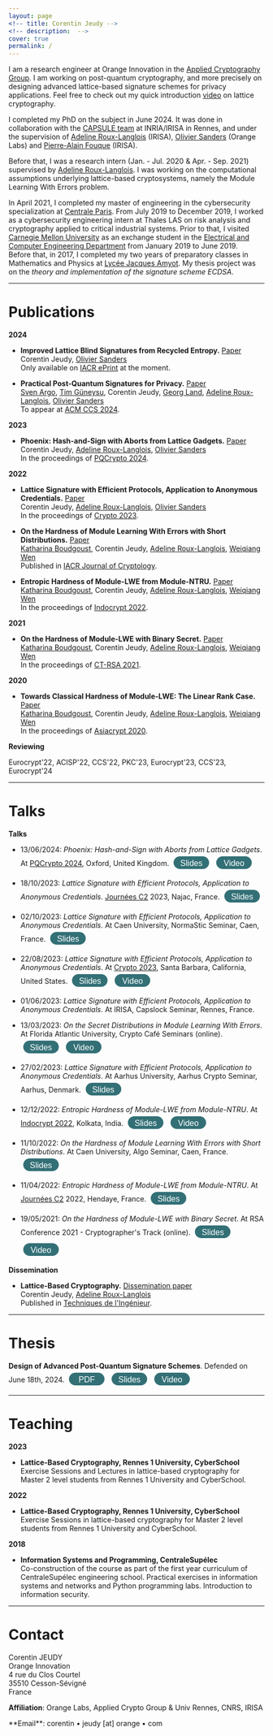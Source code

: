 ```yaml
---
layout: page
<!-- title: Corentin Jeudy -->
<!-- description:  -->
cover: true
permalink: /
---
```


I am a research engineer at Orange Innovation in the [Applied Cryptography Group](https://crypto.orange-labs.fr/). I am working on post-quantum cryptography, and more precisely on designing advanced lattice-based signature schemes for privacy applications. Feel free to check out my quick introduction [video](videos/a_quick_intro_to_lattice_cryptography) on lattice cryptography.

I completed my PhD on the subject in June 2024. It was done in collaboration with the [CAPSULE team](https://team.inria.fr/capsule/) at INRIA/IRISA in Rennes, and under the supervision of [Adeline Roux-Langlois](https://people.irisa.fr/Adeline.Roux-Langlois/) (IRISA), [Olivier Sanders](https://crypto.orange-labs.fr/acg/people/peopleProfil.php?id=226) (Orange Labs) and [Pierre-Alain Fouque](https://www.di.ens.fr/~fouque/) (IRISA). 

Before that, I was a research intern (Jan. - Jul. 2020 & Apr. - Sep. 2021) supervised by [Adeline Roux-Langlois](https://people.irisa.fr/Adeline.Roux-Langlois/). I was working on the computational assumptions underlying lattice-based cryptosystems, namely the Module Learning With Errors problem.  

In April 2021, I completed my master of engineering in the cybersecurity specialization at [Centrale Paris](https://www.centralesupelec.fr/). From July 2019 to December 2019, I worked as a cybersecurity engineering intern at Thales LAS on risk analysis and cryptography applied to critical industrial systems. Prior to that, I visited [Carnegie Mellon University](https://www.cmu.edu/) as an exchange student in the [Electrical and Computer Engineering Department](https://www.ece.cmu.edu/) from January 2019 to June 2019.  
Before that, in 2017, I completed my two years of preparatory classes in Mathematics and Physics at [Lycée Jacques Amyot](https://www.lyceejamyot-melun.fr/main.php?page=85). My thesis project was on the _theory and implementation of the signature scheme ECDSA_.  


---
# Publications

**2024**

- **Improved Lattice Blind Signatures from Recycled Entropy.** [Paper](/papers/improved_lattice_blind_signatures_from_recycled_entropy)  
Corentin Jeudy, [Olivier Sanders](https://crypto.orange-labs.fr/acg/people/peopleProfil.php?id=226)  
Only available on [IACR ePrint](https://eprint.iacr.org/2024/1289) at the moment.  

- **Practical Post-Quantum Signatures for Privacy.** [Paper](/papers/practical_post_quantum_signatures_for_privacy)  
[Sven Argo](https://informatik.rub.de/seceng/personen/argo/), [Tim Güneysu](https://informatik.rub.de/seceng/personen/gueneysu/), Corentin Jeudy, [Georg Land](https://georg.land/), [Adeline Roux-Langlois](https://people.irisa.fr/Adeline.Roux-Langlois/), [Olivier Sanders](https://crypto.orange-labs.fr/acg/people/peopleProfil.php?id=226)  
To appear at [ACM CCS 2024](https://www.sigsac.org/ccs/CCS2024/home.html).  


**2023**

- **Phoenix: Hash-and-Sign with Aborts from Lattice Gadgets.** [Paper](/papers/phoenix_hash_and_sign_with_aborts_from_lattice_gadgets)  
Corentin Jeudy, [Adeline Roux-Langlois](https://people.irisa.fr/Adeline.Roux-Langlois/), [Olivier Sanders](https://crypto.orange-labs.fr/acg/people/peopleProfil.php?id=226)  
In the proceedings of [PQCrypto 2024](https://www.maths.ox.ac.uk/events/conferences/pqcrypto-2024).  

**2022**

- **Lattice Signature with Efficient Protocols, Application to Anonymous Credentials.** [Paper](/papers/lattice_signature_with_efficient_protocols_application_to_anonymous_credentials)  
Corentin Jeudy, [Adeline Roux-Langlois](https://people.irisa.fr/Adeline.Roux-Langlois/), [Olivier Sanders](https://crypto.orange-labs.fr/acg/people/peopleProfil.php?id=226)  
In the proceedings of [Crypto 2023](https://crypto.iacr.org/2023/).  

- **On the Hardness of Module Learning With Errors with Short Distributions.** [Paper](/papers/on_the_hardness_of_module_learning_with_errors_with_short_distributions)  
[Katharina Boudgoust](https://katinkabou.github.io/), Corentin Jeudy, [Adeline Roux-Langlois](https://people.irisa.fr/Adeline.Roux-Langlois/), [Weiqiang Wen](http://people.irisa.fr/Weiqiang.Wen/)  
Published in [IACR Journal of Cryptology](https://www.springer.com/journal/145).  

- **Entropic Hardness of Module-LWE from Module-NTRU.** [Paper](/papers/entropic_hardness_of_module-lwe_from_module-ntru)  
[Katharina Boudgoust](https://katinkabou.github.io/), Corentin Jeudy, [Adeline Roux-Langlois](https://people.irisa.fr/Adeline.Roux-Langlois/), [Weiqiang Wen](http://people.irisa.fr/Weiqiang.Wen/)  
In the proceedings of [Indocrypt 2022](https://www.tcgcrest.org/indocrypt-2022-accepted-papers/).  

**2021**  

- **On the Hardness of Module-LWE with Binary Secret.** [Paper](/papers/on_the_hardness_of_module-lwe_with_binary_secret)  
[Katharina Boudgoust](https://katinkabou.github.io/), Corentin Jeudy, [Adeline Roux-Langlois](https://people.irisa.fr/Adeline.Roux-Langlois/), [Weiqiang Wen](http://people.irisa.fr/Weiqiang.Wen/)  
In the proceedings of [CT-RSA 2021](https://sites.google.com/site/ctrsa2021/).  

**2020**  

- **Towards Classical Hardness of Module-LWE: The Linear Rank Case.** [Paper](papers/towards_classical_hardness_of_module-lwe_the_linear_rank_case)   
[Katharina Boudgoust](https://katinkabou.github.io/), Corentin Jeudy, [Adeline Roux-Langlois](https://people.irisa.fr/Adeline.Roux-Langlois/), [Weiqiang Wen](http://people.irisa.fr/Weiqiang.Wen/)  
In the proceedings of [Asiacrypt 2020](https://asiacrypt.iacr.org/2020/).  

**Reviewing**

Eurocrypt'22, ACISP'22, CCS'22, PKC'23, Eurocrypt'23, CCS'23, Eurocrypt'24  

---
# Talks

**Talks**  

- 13/06/2024: _Phoenix: Hash-and-Sign with Aborts from Lattice Gadgets_. At [PQCrypto 2024](https://www.maths.ox.ac.uk/events/conferences/pqcrypto-2024), Oxford, United Kingdom. <a href="/assets/slides/2024-06-13_PQCrypto_Phoenix_Hash_and_Sign_with_Aborts_from_Lattice_Gadgets.pdf" target="_blank" style="text-decoration: none;"><button class="button" style="display: inline-block; border-radius: 25px; background-color: #337076; border: none; color: #FFFFFF; text-align: center; padding: 10px 10px; width: 70px; height:25px; transition: all 0.5s; cursor: pointer; margin: 5px; line-height: 7px;" onmouseover="this.style.backgroundColor='#2DA1AD'; this.querySelector('span').style.paddingRight = '12px'; this.querySelector('span').querySelector('span').style.opacity = '1'; this.querySelector('span').querySelector('span').style.right = '0';" onmouseout="this.style.backgroundColor='#337076'; this.querySelector('span').style.paddingRight = '0'; this.querySelector('span').querySelector('span').style.opacity = '0'; this.querySelector('span').querySelector('span').style.right = '-20px';"><span style="cursor: pointer; display: inline-block; position: relative; transition: 0.5s; font-size: 16px;">Slides <span style="position: absolute; opacity: 0; top: 0; right: -20px; transition: 0.5s;">&#xbb;</span></span></button></a> <a href="https://www.youtube.com/watch?v=qWk_-rrpdMM&list=PLolju1GaKd02wOWcWVvsITa4FY8YGrMxD&index=17" target="_blank" style="text-decoration: none;"><button class="button" style="display: inline-block; border-radius: 25px; background-color: #337076; border: none; color: #FFFFFF; text-align: center; padding: 10px 10px; width: 70px; height:25px; transition: all 0.5s; cursor: pointer; margin: 5px; line-height: 7px;" onmouseover="this.style.backgroundColor='#2DA1AD'; this.querySelector('span').style.paddingRight = '12px'; this.querySelector('span').querySelector('span').style.opacity = '1'; this.querySelector('span').querySelector('span').style.right = '0';" onmouseout="this.style.backgroundColor='#337076'; this.querySelector('span').style.paddingRight = '0'; this.querySelector('span').querySelector('span').style.opacity = '0'; this.querySelector('span').querySelector('span').style.right = '-20px';"><span style="cursor: pointer; display: inline-block; position: relative; transition: 0.5s; font-size: 16px;">Video <span style="position: absolute; opacity: 0; top: 0; right: -20px; transition: 0.5s;">&#xbb;</span></span></button></a>  
<!--  -->

- 18/10/2023: _Lattice Signature with Efficient Protocols, Application to Anonymous Credentials_. [Journées C2](https://indico.math.cnrs.fr/event/9364/) 2023, Najac, France. <a href="/assets/slides/2023-10-18_JC2_Lattice_SEP_and_AC.pdf" target="_blank" style="text-decoration: none;"><button class="button" style="display: inline-block; border-radius: 25px; background-color: #337076; border: none; color: #FFFFFF; text-align: center; padding: 10px 10px; width: 70px; height:25px; transition: all 0.5s; cursor: pointer; margin: 5px; line-height: 7px;" onmouseover="this.style.backgroundColor='#2DA1AD'; this.querySelector('span').style.paddingRight = '12px'; this.querySelector('span').querySelector('span').style.opacity = '1'; this.querySelector('span').querySelector('span').style.right = '0';" onmouseout="this.style.backgroundColor='#337076'; this.querySelector('span').style.paddingRight = '0'; this.querySelector('span').querySelector('span').style.opacity = '0'; this.querySelector('span').querySelector('span').style.right = '-20px';"><span style="cursor: pointer; display: inline-block; position: relative; transition: 0.5s; font-size: 16px;">Slides <span style="position: absolute; opacity: 0; top: 0; right: -20px; transition: 0.5s;">&#xbb;</span></span></button></a>  
<!--  -->
- 02/10/2023: _Lattice Signature with Efficient Protocols, Application to Anonymous Credentials_. At Caen University, NormaStic Seminar, Caen, France. <a href="/assets/slides/2023-10-02_Normastic_Seminar_Lattice_SEP_and_AC.pdf" target="_blank" style="text-decoration: none;"><button class="button" style="display: inline-block; border-radius: 25px; background-color: #337076; border: none; color: #FFFFFF; text-align: center; padding: 10px 10px; width: 70px; height:25px; transition: all 0.5s; cursor: pointer; margin: 5px; line-height: 7px;" onmouseover="this.style.backgroundColor='#2DA1AD'; this.querySelector('span').style.paddingRight = '12px'; this.querySelector('span').querySelector('span').style.opacity = '1'; this.querySelector('span').querySelector('span').style.right = '0';" onmouseout="this.style.backgroundColor='#337076'; this.querySelector('span').style.paddingRight = '0'; this.querySelector('span').querySelector('span').style.opacity = '0'; this.querySelector('span').querySelector('span').style.right = '-20px';"><span style="cursor: pointer; display: inline-block; position: relative; transition: 0.5s; font-size: 16px;">Slides <span style="position: absolute; opacity: 0; top: 0; right: -20px; transition: 0.5s;">&#xbb;</span></span></button></a>  
<!--  -->
- 22/08/2023: _Lattice Signature with Efficient Protocols, Application to Anonymous Credentials_. At [Crypto 2023](https://crypto.iacr.org/2023/), Santa Barbara, California, United States. <a href="/assets/slides/2023-08-22_Crypto_Lattice_SEP_and_AC.pdf" target="_blank" style="text-decoration: none;"><button class="button" style="display: inline-block; border-radius: 25px; background-color: #337076; border: none; color: #FFFFFF; text-align: center; padding: 10px 10px; width: 70px; height:25px; transition: all 0.5s; cursor: pointer; margin: 5px; line-height: 7px;" onmouseover="this.style.backgroundColor='#2DA1AD'; this.querySelector('span').style.paddingRight = '12px'; this.querySelector('span').querySelector('span').style.opacity = '1'; this.querySelector('span').querySelector('span').style.right = '0';" onmouseout="this.style.backgroundColor='#337076'; this.querySelector('span').style.paddingRight = '0'; this.querySelector('span').querySelector('span').style.opacity = '0'; this.querySelector('span').querySelector('span').style.right = '-20px';"><span style="cursor: pointer; display: inline-block; position: relative; transition: 0.5s; font-size: 16px;">Slides <span style="position: absolute; opacity: 0; top: 0; right: -20px; transition: 0.5s;">&#xbb;</span></span></button></a> <a href="https://www.youtube.com/watch?v=wm2qJyaxyRw" target="_blank" style="text-decoration: none;"><button class="button" style="display: inline-block; border-radius: 25px; background-color: #337076; border: none; color: #FFFFFF; text-align: center; padding: 10px 10px; width: 70px; height:25px; transition: all 0.5s; cursor: pointer; margin: 5px; line-height: 7px;" onmouseover="this.style.backgroundColor='#2DA1AD'; this.querySelector('span').style.paddingRight = '12px'; this.querySelector('span').querySelector('span').style.opacity = '1'; this.querySelector('span').querySelector('span').style.right = '0';" onmouseout="this.style.backgroundColor='#337076'; this.querySelector('span').style.paddingRight = '0'; this.querySelector('span').querySelector('span').style.opacity = '0'; this.querySelector('span').querySelector('span').style.right = '-20px';"><span style="cursor: pointer; display: inline-block; position: relative; transition: 0.5s; font-size: 16px;">Video <span style="position: absolute; opacity: 0; top: 0; right: -20px; transition: 0.5s;">&#xbb;</span></span></button></a>  
<!--  -->
- 01/06/2023: _Lattice Signature with Efficient Protocols, Application to Anonymous Credentials_. At IRISA, Capslock Seminar, Rennes, France.
<!--  -->
- 13/03/2023: _On the Secret Distributions in Module Learning With Errors_. At Florida Atlantic University, Crypto Café Seminars (online). <a href="/assets/slides/2023-03-13_FAU_Crypto_Seminar_Secret_Distribution_in_MLWE.pdf" target="_blank" style="text-decoration: none;"><button class="button" style="display: inline-block; border-radius: 25px; background-color: #337076; border: none; color: #FFFFFF; text-align: center; padding: 10px 10px; width: 70px; height:25px; transition: all 0.5s; cursor: pointer; margin: 5px; line-height: 7px;" onmouseover="this.style.backgroundColor='#2DA1AD'; this.querySelector('span').style.paddingRight = '12px'; this.querySelector('span').querySelector('span').style.opacity = '1'; this.querySelector('span').querySelector('span').style.right = '0';" onmouseout="this.style.backgroundColor='#337076'; this.querySelector('span').style.paddingRight = '0'; this.querySelector('span').querySelector('span').style.opacity = '0'; this.querySelector('span').querySelector('span').style.right = '-20px';"><span style="cursor: pointer; display: inline-block; position: relative; transition: 0.5s; font-size: 16px;">Slides <span style="position: absolute; opacity: 0; top: 0; right: -20px; transition: 0.5s;">&#xbb;</span></span></button></a> <a href="https://fau-edu.zoom.us/rec/play/8qr6QhrZCtnEzqX0GBu4UgU1Z4HqeA2aOcOqDRNlM4rXygXVT5h4GijIpomKVYy-cAJLZvOZqOsx1Wte.PFYZkwZSibwypOJ5?continueMode=true&_x_zm_rtaid=1GMCUJfxTc6EC_p7SW4Jqw.1678737866041.2159b7f1c478dfeaf5a900382cc7b3e0&_x_zm_rhtaid=20" target="_blank" style="text-decoration: none;"><button class="button" style="display: inline-block; border-radius: 25px; background-color: #337076; border: none; color: #FFFFFF; text-align: center; padding: 10px 10px; width: 70px; height:25px; transition: all 0.5s; cursor: pointer; margin: 5px; line-height: 7px;" onmouseover="this.style.backgroundColor='#2DA1AD'; this.querySelector('span').style.paddingRight = '12px'; this.querySelector('span').querySelector('span').style.opacity = '1'; this.querySelector('span').querySelector('span').style.right = '0';" onmouseout="this.style.backgroundColor='#337076'; this.querySelector('span').style.paddingRight = '0'; this.querySelector('span').querySelector('span').style.opacity = '0'; this.querySelector('span').querySelector('span').style.right = '-20px';"><span style="cursor: pointer; display: inline-block; position: relative; transition: 0.5s; font-size: 16px;">Video <span style="position: absolute; opacity: 0; top: 0; right: -20px; transition: 0.5s;">&#xbb;</span></span></button></a>  
<!--  -->
- 27/02/2023: _Lattice Signature with Efficient Protocols, Application to Anonymous Credentials_. At Aarhus University, Aarhus Crypto Seminar, Aarhus, Denmark. <a href="/assets/slides/2023-02-27_Aarhus_Crypto_Seminar_Lattice_SEP_and_AC.pdf" target="_blank" style="text-decoration: none;"><button class="button" style="display: inline-block; border-radius: 25px; background-color: #337076; border: none; color: #FFFFFF; text-align: center; padding: 10px 10px; width: 70px; height:25px; transition: all 0.5s; cursor: pointer; margin: 5px; line-height: 7px;" onmouseover="this.style.backgroundColor='#2DA1AD'; this.querySelector('span').style.paddingRight = '12px'; this.querySelector('span').querySelector('span').style.opacity = '1'; this.querySelector('span').querySelector('span').style.right = '0';" onmouseout="this.style.backgroundColor='#337076'; this.querySelector('span').style.paddingRight = '0'; this.querySelector('span').querySelector('span').style.opacity = '0'; this.querySelector('span').querySelector('span').style.right = '-20px';"><span style="cursor: pointer; display: inline-block; position: relative; transition: 0.5s; font-size: 16px;">Slides <span style="position: absolute; opacity: 0; top: 0; right: -20px; transition: 0.5s;">&#xbb;</span></span></button></a>  
<!--  -->
- 12/12/2022: _Entropic Hardness of Module-LWE from Module-NTRU_. At [Indocrypt 2022](https://www.tcgcrest.org/indocrypt-2022/), Kolkata, India. <a href="/assets/slides/2022-12-12_Indocrypt_Entropic_Hardness_M-LWE_from_M-NTRU.pdf" target="_blank" style="text-decoration: none;"><button class="button" style="display: inline-block; border-radius: 25px; background-color: #337076; border: none; color: #FFFFFF; text-align: center; padding: 10px 10px; width: 70px; height:25px; transition: all 0.5s; cursor: pointer; margin: 5px; line-height: 7px;" onmouseover="this.style.backgroundColor='#2DA1AD'; this.querySelector('span').style.paddingRight = '12px'; this.querySelector('span').querySelector('span').style.opacity = '1'; this.querySelector('span').querySelector('span').style.right = '0';" onmouseout="this.style.backgroundColor='#337076'; this.querySelector('span').style.paddingRight = '0'; this.querySelector('span').querySelector('span').style.opacity = '0'; this.querySelector('span').querySelector('span').style.right = '-20px';"><span style="cursor: pointer; display: inline-block; position: relative; transition: 0.5s; font-size: 16px;">Slides <span style="position: absolute; opacity: 0; top: 0; right: -20px; transition: 0.5s;">&#xbb;</span></span></button></a> <a href="https://www.youtube.com/watch?v=Cjs7pSXTzHw&t=1618s" target="_blank" style="text-decoration: none;"><button class="button" style="display: inline-block; border-radius: 25px; background-color: #337076; border: none; color: #FFFFFF; text-align: center; padding: 10px 10px; width: 70px; height:25px; transition: all 0.5s; cursor: pointer; margin: 5px; line-height: 7px;" onmouseover="this.style.backgroundColor='#2DA1AD'; this.querySelector('span').style.paddingRight = '12px'; this.querySelector('span').querySelector('span').style.opacity = '1'; this.querySelector('span').querySelector('span').style.right = '0';" onmouseout="this.style.backgroundColor='#337076'; this.querySelector('span').style.paddingRight = '0'; this.querySelector('span').querySelector('span').style.opacity = '0'; this.querySelector('span').querySelector('span').style.right = '-20px';"><span style="cursor: pointer; display: inline-block; position: relative; transition: 0.5s; font-size: 16px;">Video <span style="position: absolute; opacity: 0; top: 0; right: -20px; transition: 0.5s;">&#xbb;</span></span></button></a>  
<!--  -->
- 11/10/2022: _On the Hardness of Module Learning With Errors with Short Distributions_. At Caen University, Algo Seminar, Caen, France. <a href="/assets/slides/2022-10-11_Caen_Algo_Seminar_Hardness_MLWE_short_distributions.pdf" target="_blank" style="text-decoration: none;"><button class="button" style="display: inline-block; border-radius: 25px; background-color: #337076; border: none; color: #FFFFFF; text-align: center; padding: 10px 10px; width: 70px; height:25px; transition: all 0.5s; cursor: pointer; margin: 5px; line-height: 7px;" onmouseover="this.style.backgroundColor='#2DA1AD'; this.querySelector('span').style.paddingRight = '12px'; this.querySelector('span').querySelector('span').style.opacity = '1'; this.querySelector('span').querySelector('span').style.right = '0';" onmouseout="this.style.backgroundColor='#337076'; this.querySelector('span').style.paddingRight = '0'; this.querySelector('span').querySelector('span').style.opacity = '0'; this.querySelector('span').querySelector('span').style.right = '-20px';"><span style="cursor: pointer; display: inline-block; position: relative; transition: 0.5s; font-size: 16px;">Slides <span style="position: absolute; opacity: 0; top: 0; right: -20px; transition: 0.5s;">&#xbb;</span></span></button></a>  
<!--  -->
- 11/04/2022: _Entropic Hardness of Module-LWE from Module-NTRU_. At [Journées C2](https://jc2-2022.inria.fr/fr/) 2022, Hendaye, France. <a href="/assets/slides/2022-04-11_JC2_Entropic_Hardness_M-LWE_from_M-NTRU.pdf" target="_blank" style="text-decoration: none;"><button class="button" style="display: inline-block; border-radius: 25px; background-color: #337076; border: none; color: #FFFFFF; text-align: center; padding: 10px 10px; width: 70px; height:25px; transition: all 0.5s; cursor: pointer; margin: 5px; line-height: 7px;" onmouseover="this.style.backgroundColor='#2DA1AD'; this.querySelector('span').style.paddingRight = '12px'; this.querySelector('span').querySelector('span').style.opacity = '1'; this.querySelector('span').querySelector('span').style.right = '0';" onmouseout="this.style.backgroundColor='#337076'; this.querySelector('span').style.paddingRight = '0'; this.querySelector('span').querySelector('span').style.opacity = '0'; this.querySelector('span').querySelector('span').style.right = '-20px';"><span style="cursor: pointer; display: inline-block; position: relative; transition: 0.5s; font-size: 16px;">Slides <span style="position: absolute; opacity: 0; top: 0; right: -20px; transition: 0.5s;">&#xbb;</span></span></button></a>  
<!--  -->
- 19/05/2021: _On the Hardness of Module-LWE with Binary Secret_. At RSA Conference 2021 - Cryptographer's Track (online). <a href="/assets/slides/2021-05-19_CTRSA_Hardness_of_binMLWE.pdf" target="_blank" style="text-decoration: none;"><button class="button" style="display: inline-block; border-radius: 25px; background-color: #337076; border: none; color: #FFFFFF; text-align: center; padding: 10px 10px; width: 70px; height:25px; transition: all 0.5s; cursor: pointer; margin: 5px; line-height: 7px;" onmouseover="this.style.backgroundColor='#2DA1AD'; this.querySelector('span').style.paddingRight = '12px'; this.querySelector('span').querySelector('span').style.opacity = '1'; this.querySelector('span').querySelector('span').style.right = '0';" onmouseout="this.style.backgroundColor='#337076'; this.querySelector('span').style.paddingRight = '0'; this.querySelector('span').querySelector('span').style.opacity = '0'; this.querySelector('span').querySelector('span').style.right = '-20px';"><span style="cursor: pointer; display: inline-block; position: relative; transition: 0.5s; font-size: 16px;">Slides <span style="position: absolute; opacity: 0; top: 0; right: -20px; transition: 0.5s;">&#xbb;</span></span></button></a> <a href="https://www.youtube.com/watch?v=AfDskDKEzwg&t=1412s" target="_blank" style="text-decoration: none;"><button class="button" style="display: inline-block; border-radius: 25px; background-color: #337076; border: none; color: #FFFFFF; text-align: center; padding: 10px 10px; width: 70px; height:25px; transition: all 0.5s; cursor: pointer; margin: 5px; line-height: 7px;" onmouseover="this.style.backgroundColor='#2DA1AD'; this.querySelector('span').style.paddingRight = '12px'; this.querySelector('span').querySelector('span').style.opacity = '1'; this.querySelector('span').querySelector('span').style.right = '0';" onmouseout="this.style.backgroundColor='#337076'; this.querySelector('span').style.paddingRight = '0'; this.querySelector('span').querySelector('span').style.opacity = '0'; this.querySelector('span').querySelector('span').style.right = '-20px';"><span style="cursor: pointer; display: inline-block; position: relative; transition: 0.5s; font-size: 16px;">Video <span style="position: absolute; opacity: 0; top: 0; right: -20px; transition: 0.5s;">&#xbb;</span></span></button></a>  
<!--  -->

**Dissemination**  

- **Lattice-Based Cryptography.** [Dissemination paper](/papers/lattice-based_cryptography)  
Corentin Jeudy, [Adeline Roux-Langlois](https://people.irisa.fr/Adeline.Roux-Langlois/)  
Published in [Techniques de l'Ingénieur](https://www.techniques-ingenieur.fr/).  

---
# Thesis

**Design of Advanced Post-Quantum Signature Schemes**. Defended on June 18th, 2024. <a href="/assets/pub/manuscript.pdf" target="_blank" style="text-decoration: none;"><button class="button" style="display: inline-block; border-radius: 25px; background-color: #337076; border: none; color: #FFFFFF; text-align: center; padding: 10px 10px; width: 70px; height:25px; transition: all 0.5s; cursor: pointer; margin: 5px; line-height: 7px;" onmouseover="this.style.backgroundColor='#2DA1AD'; this.querySelector('span').style.paddingRight = '16px'; this.querySelector('span').querySelector('span').style.opacity = '1'; this.querySelector('span').querySelector('span').style.right = '0';" onmouseout="this.style.backgroundColor='#337076'; this.querySelector('span').style.paddingRight = '0'; this.querySelector('span').querySelector('span').style.opacity = '0'; this.querySelector('span').querySelector('span').style.right = '-20px';"><span style="cursor: pointer; display: inline-block; position: relative; transition: 0.5s; font-size: 16px;">PDF <span style="position: absolute; opacity: 0; top: 0; right: -20px; transition: 0.5s;">&#xbb;</span></span></button></a> <a href="/assets/slides/2024-06-18_defense_slides.pdf" target="_blank" style="text-decoration: none;"><button class="button" style="display: inline-block; border-radius: 25px; background-color: #337076; border: none; color: #FFFFFF; text-align: center; padding: 10px 10px; width: 70px; height:25px; transition: all 0.5s; cursor: pointer; margin: 5px; line-height: 7px;" onmouseover="this.style.backgroundColor='#2DA1AD'; this.querySelector('span').style.paddingRight = '12px'; this.querySelector('span').querySelector('span').style.opacity = '1'; this.querySelector('span').querySelector('span').style.right = '0';" onmouseout="this.style.backgroundColor='#337076'; this.querySelector('span').style.paddingRight = '0'; this.querySelector('span').querySelector('span').style.opacity = '0'; this.querySelector('span').querySelector('span').style.right = '-20px';"><span style="cursor: pointer; display: inline-block; position: relative; transition: 0.5s; font-size: 16px;">Slides <span style="position: absolute; opacity: 0; top: 0; right: -20px; transition: 0.5s;">&#xbb;</span></span></button></a> <a href="https://youtu.be/Kwz9_7LnwNE" target="_blank" style="text-decoration: none;"><button class="button" style="display: inline-block; border-radius: 25px; background-color: #337076; border: none; color: #FFFFFF; text-align: center; padding: 10px 10px; width: 70px; height:25px; transition: all 0.5s; cursor: pointer; margin: 5px; line-height: 7px;" onmouseover="this.style.backgroundColor='#2DA1AD'; this.querySelector('span').style.paddingRight = '12px'; this.querySelector('span').querySelector('span').style.opacity = '1'; this.querySelector('span').querySelector('span').style.right = '0';" onmouseout="this.style.backgroundColor='#337076'; this.querySelector('span').style.paddingRight = '0'; this.querySelector('span').querySelector('span').style.opacity = '0'; this.querySelector('span').querySelector('span').style.right = '-20px';"><span style="cursor: pointer; display: inline-block; position: relative; transition: 0.5s; font-size: 16px;">Video <span style="position: absolute; opacity: 0; top: 0; right: -20px; transition: 0.5s;">&#xbb;</span></span></button></a>  

---
# Teaching

**2023**  

- **Lattice-Based Cryptography, Rennes 1 University, CyberSchool**  
Exercise Sessions and Lectures in lattice-based cryptography for Master 2 level students from Rennes 1 University and CyberSchool.  

**2022**  

- **Lattice-Based Cryptography, Rennes 1 University, CyberSchool**  
Exercise Sessions in lattice-based cryptography for Master 2 level students from Rennes 1 University and CyberSchool.  

**2018**  

- **Information Systems and Programming, CentraleSupélec**  
Co-construction of the course as part of the first year curriculum of CentraleSupélec engineering school. Practical exercises in information systems and networks and Python programming labs. Introduction to information security.  



---
# Contact

Corentin JEUDY  
Orange Innovation    
4 rue du Clos Courtel  
35510 Cesson-Sévigné  
France   

**Affiliation**: Orange Labs, Applied Crypto Group & Univ Rennes, CNRS, IRISA

<!-- <span class="icon-mail"></span> --> **Email**: corentin <!-- edjkzzoi"_8 -->&bull; jeudy [a<!-- ejhiekbdk -->t] orange<!-- zmzkpzoç038UHOEdk --> &bull; com